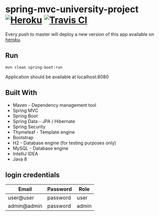 # spring-mvc-university-project [![Heroku](https://heroku-badge.herokuapp.com/?app=spring-mvc-university-project&style=flat)](https://spring-mvc-university-project.herokuapp.com/) [![Travis CI](https://travis-ci.org/rmitula/spring-mvc-university-project.svg?branch=master)](https://travis-ci.org/rmitula/spring-mvc-university-project)
Every push to master will deploy a new version of this app available on [heroku](https://spring-mvc-university-project.herokuapp.com/).

## Run

```
mvn clean spring-boot:run
```
Application should be available at localhost:8080

## Built With

* Maven - Dependency management tool
* Spring MVC
* Spring Boot
* Spring Data - JPA / Hibernate
* Spring Security
* Thymeleaf - Template engine
* Bootstrap
* H2 - Database engine (for testing purposes only)
* MySQL - Database engine
* IntelliJ IDEA
* Java 8

## login credentials

Email | Password  | Role
------------ | ------------- | ----
user@user | password | user
admin@admin | password | admin
